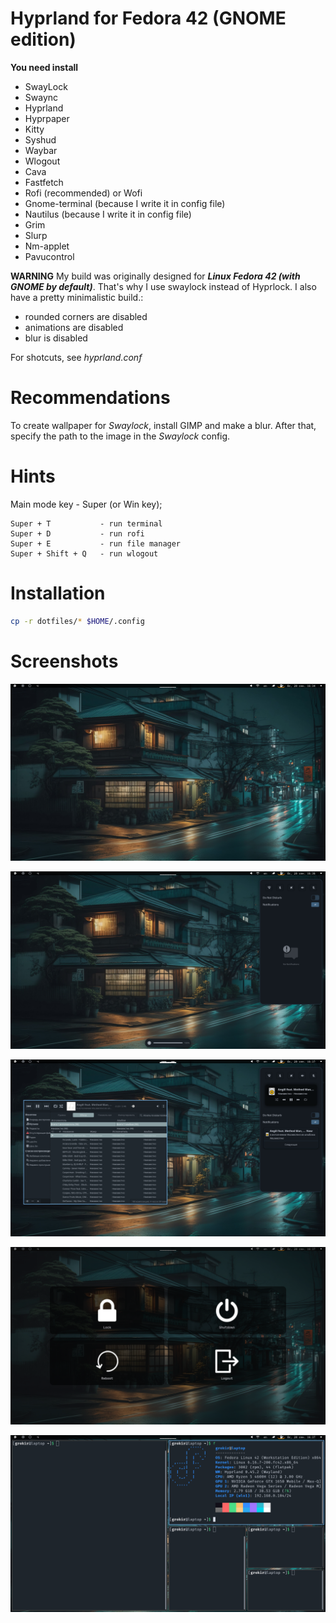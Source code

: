 
# Hyprland for Fedora 42 (GNOME edition)
**You need install**
- SwayLock
- Swaync
- Hyprland
- Hyprpaper
- Kitty
- Syshud
- Waybar
- Wlogout
- Cava
- Fastfetch
- Rofi (recommended) or Wofi
- Gnome-terminal (because I write it in config file)
- Nautilus (because I write it in config file)
- Grim
- Slurp
- Nm-applet
- Pavucontrol

**WARNING**
My build was originally designed for ***Linux Fedora 42 (with GNOME by default)***. That's why I use swaylock instead of Hyprlock. I also have a pretty minimalistic build.:
- rounded corners are disabled
- animations are disabled
- blur is disabled

For shotcuts, see *hyprland.conf*

# Recommendations

To create wallpaper for *Swaylock*, install GIMP and make a blur. After that, specify the path to the image in the *Swaylock* config.

# Hints

Main mode key - Super (or Win key);

```
Super + T           - run terminal
Super + D           - run rofi
Super + E           - run file manager
Super + Shift + Q   - run wlogout
```

# Installation

```bash
cp -r dotfiles/* $HOME/.config
```

# Screenshots

![](/screenshots/1.png)

![](/screenshots/2.png)

![](/screenshots/3.png)

![](/screenshots/4.png)

![](/screenshots/5.png)



